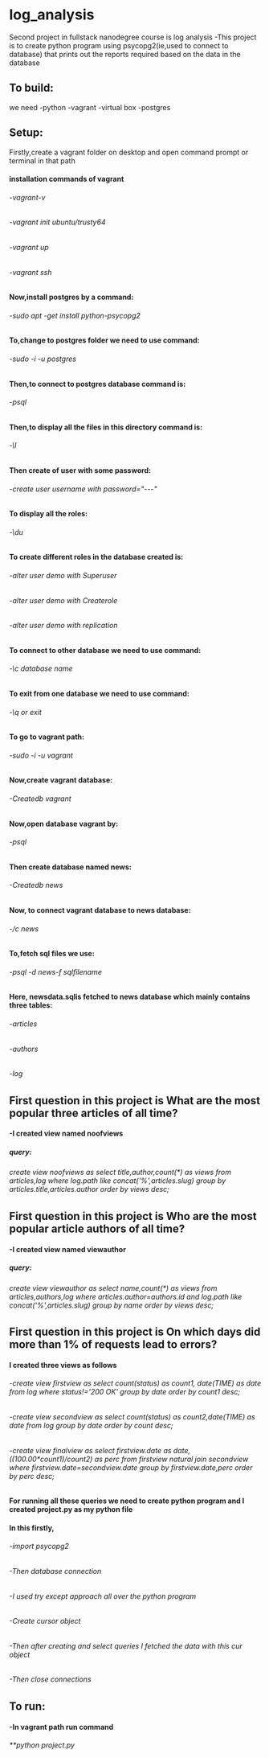 # log_analysis
Second project in fullstack nanodegree course is log analysis
-This project is to create python program using psycopg2(ie,used to connect to database) that prints out the reports required based on the data in the database 
## To build:
we need
-python 
-vagrant
-virtual box
-postgres
## Setup:
  Firstly,create a vagrant folder on desktop and open command prompt or terminal in that path
#### installation commands of vagrant
  ###### -vagrant-v
  ###### -vagrant init ubuntu/trusty64
  ###### -vagrant up
  ###### -vagrant ssh
#### Now,install postgres by a command:
  ###### -sudo apt -get install python-psycopg2
#### To,change to postgres folder we need to use command:
  ###### -sudo -i -u postgres
#### Then,to connect to postgres database command is:
  ###### -psql
#### Then,to display all the files in this directory command is:
  ###### -\l
#### Then create of user with some password:
  ###### -create user username with password="---"
#### To display all the roles:
  ###### -\du
#### To create different roles in the database created is:
  ###### -alter user demo with Superuser
  ###### -alter user demo with Createrole
  ###### -alter user demo with replication
#### To connect to other database we need to use command:
  ###### -\c database name
#### To exit from one database we need to use command:
  ###### -\q or exit 
#### To go to vagrant path:
  ###### -sudo -i -u vagrant
#### Now,create vagrant database:
  ###### -Createdb vagrant
#### Now,open database vagrant by:
  ###### -psql
#### Then create database named news:
  ###### -Createdb news
#### Now, to connect vagrant database to news database:
  ###### -/c news
#### To,fetch sql files we use: 
  ###### -psql -d news-f sqlfilename
#### Here, newsdata.sqlis fetched to news database which mainly contains three tables:
  ###### -articles
  ###### -authors
  ###### -log
## First question in this project is What are the most popular three articles of all time? 
  #### -I created view named noofviews
  ##### query:
  ###### create view noofviews as select title,author,count(*) as views from articles,log where log.path like concat('%',articles.slug) group by articles.title,articles.author order by views desc;
## First question in this project is Who are the most popular article authors of all time?
  #### -I created view named viewauthor
  ##### query:
  ###### create view viewauthor as select name,count(*) as views from articles,authors,log where articles.author=authors.id and log.path like concat('%',articles.slug) group by name order by views desc;
## First question in this project is On which days did more than 1% of requests lead to errors?
#### I created three views as follows
  ###### -create view firstview as select count(status) as count1, date(TIME) as date from log where status!='200 OK' group by date order by count1 desc;
  ###### -create view secondview as select count(status) as count2,date(TIME) as date from log group by date order by count desc;
  ###### -create view finalview as select firstview.date as date,((100.00*count1)/count2) as perc from firstview natural join secondview  where firstview.date=secondview.date group by firstview.date,perc order by perc desc;
#### For running all these queries we need to create python program and I created project.py as my python file
#### In this firstly,
  ###### -import psycopg2
  ###### -Then database connection
  ###### -I used try except approach all over the python program
  ###### -Create cursor object
  ###### -Then after creating and select queries I fetched the data with this cur object
  ###### -Then close connections
## To run:
  #### -In vagrant path run command
  ###### **python project.py
